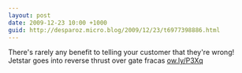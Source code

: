 ```yaml
---
layout: post
date: 2009-12-23 10:00 +1000
guid: http://desparoz.micro.blog/2009/12/23/t6977398886.html
---
```

There's rarely any benefit to telling your customer that they're wrong! Jetstar goes into reverse thrust over gate fracas [ow.ly/P3Xq](http://ow.ly/P3Xq)
